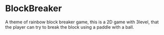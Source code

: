# BlockBreaker
A theme of rainbow block breaker game, this is a 2D game with 3level, that the player can try to break the block using a paddle with a ball.
